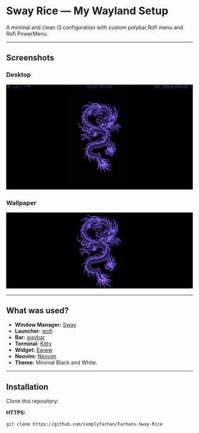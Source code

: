 # Sway Rice — My Wayland Setup

A minimal and clean i3 configuration with custom polybar,Rofi menu and Rofi PowerMenu.

---

## Screenshots

### Desktop
![Desktop](Screenshots/image.png)

### Wallpaper 
![wallpaper](wallpaper/wallpaper.png)

---

## What was used? 

- **Window Manager:** [Sway](https://swaywm.org/)
- **Launcher:** [wofi](https://hg.sr.ht/~scoopta/wofi)
- **Bar:** [waybar](https://github.com/Alexays/Waybar)
- **Terminal:** [Kitty](https://sw.kovidgoyal.net/kitty/)
- **Widget:** [Ewww](https://github.com/elkowar/eww)
- **Neovim:** [Neovim](https://neovim.io/)
- **Theme:** Minimal Black and White. 


---

## Installation

Clone this repository:

**HTTPS:**
```bash
git clone https://github.com/sxmplyfarhan/Farhans-Sway-Rice
